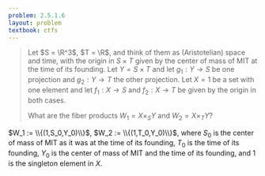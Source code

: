 ```yaml
---
problem: 2.5.1.6 
layout: problem
textbook: ctfs
---
```


> Let $S = \R^3$, $T = \R$, and think of them as (Aristotelian) space and time,
> with the origin in $S\times T$ given by the center of mass of MIT at the time
> of its founding. Let $Y=S\times T$ and let $g_1:Y\to S$ be one projection and
> $g_2:Y\to T$ the other projection. Let $X = {1}$ be a set with one element and
> let $f_1:X\to S$ and $f_2:X\to T$ be given by the origin in both cases.
> 
> What are the fiber products $W_1 = X \times_S Y$ and $W_2 = X \times_T Y$?

$W_1 := \\{(1,S_0,Y_0)\\}$, $W_2 := \\{(1,T_0,Y_0)\\}$, where $S_0$ is the
center of mass of MIT as it was at the time of its founding, $T_0$ is the time
of its founding, $Y_0$ is the center of mass of MIT and the time of its
founding, and $1$ is the singleton element in $X$.
